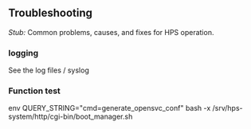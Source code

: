 ## Troubleshooting

*Stub:* Common problems, causes, and fixes for HPS operation.

### logging

See the log files / syslog

### Function test


env QUERY_STRING="cmd=generate_opensvc_conf" bash -x /srv/hps-system/http/cgi-bin/boot_manager.sh

